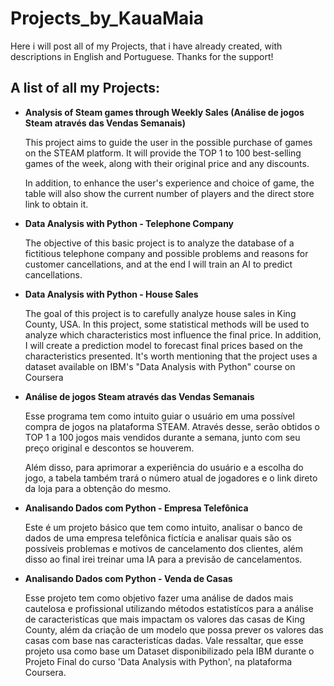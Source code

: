 # Projects_by_KauaMaia
Here i will post all of my Projects, that i have already created, with descriptions in English and Portuguese. Thanks for the support! 

## A list of all my Projects:
<ul>
<p><li><b>Analysis of Steam games through Weekly Sales (Análise de jogos Steam através das Vendas Semanais)</b></li></p>
<p> This project aims to guide the user in the possible purchase of games on the STEAM platform. It will provide the TOP 1 to 100 best-selling games of the week, along with their original price and any discounts. </p>
<p> In addition, to enhance the user's experience and choice of game, the table will also show the current number of players and the direct store link to obtain it.</p>
<p><li><b> Data Analysis with Python - Telephone Company </b></li></p>
<p> The objective of this basic project is to analyze the database of a fictitious telephone company and possible problems and reasons for customer cancellations, and at the end I will train an AI to predict cancellations. </p>
<p><li><b> Data Analysis with Python - House Sales </b></li></p>
<p> The goal of this project is to carefully analyze house sales in King County, USA. In this project, some statistical methods will be used to analyze which characteristics most influence the final price. In addition, I will create a prediction model to forecast final prices based on the characteristics presented. It's worth mentioning that the project uses a dataset available on IBM's "Data Analysis with Python" course on Coursera </p>
</ul>
<ul>
<p><li><b>Análise de jogos Steam através das Vendas Semanais </b></li></p>
<p> Esse programa tem como intuito guiar o usuário em uma possível compra de jogos na plataforma STEAM. Através desse, serão obtidos o TOP 1 a 100 jogos mais vendidos durante a semana, junto com seu preço original e descontos se houverem. </p>
<p> Além disso, para aprimorar a experiência do usuário e a escolha do jogo, a tabela também trará o número atual de jogadores e o link direto da loja para a obtenção do mesmo. </p>
<p><li><b> Analisando Dados com Python - Empresa Telefônica </b></li></p>
<p> Este é um projeto básico que tem como intuito, analisar o banco de dados de uma empresa telefônica fictícia e analisar quais são os possíveis problemas e motivos de cancelamento dos clientes, além disso ao final irei treinar uma IA para a previsão de cancelamentos.</p>
<p><li><b> Analisando Dados com Python - Venda de Casas </b></li></p>
<p> Esse projeto tem como objetivo fazer uma análise de dados mais cautelosa e profissional utilizando métodos estatistícos para a análise de caracteristícas que mais impactam os valores das casas de King County, além da criação de um modelo que possa prever os valores das casas com base nas caracteristícas dadas. Vale ressaltar, que esse projeto usa como base um Dataset disponibilizado pela IBM durante o Projeto Final do curso 'Data Analysis with Python', na plataforma Coursera. </p>
</ul>
